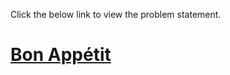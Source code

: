 Click the below link to view the problem statement.
# [Bon Appétit](https://www.hackerrank.com/challenges/bon-appetit/problem)
